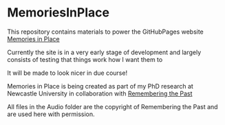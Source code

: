 ﻿# MemoriesInPlace
 
 This repository contains materials to power the GitHubPages website [Memories in Place](https://hcr-gh.github.io/MemoriesInPlace/)
 
 Currently the site is in a very early stage of development and largely consists of testing that things work how I want them to
 
 It will be made to look nicer in due course!
 
 Memories in Place is being created as part of my PhD research at Newcastle University in collaboration with [Remembering the Past](https://www.rememberingthepast.co.uk/)

 All files in the Audio folder are the copyright of Remembering the Past and are used here with permission.
 
 
